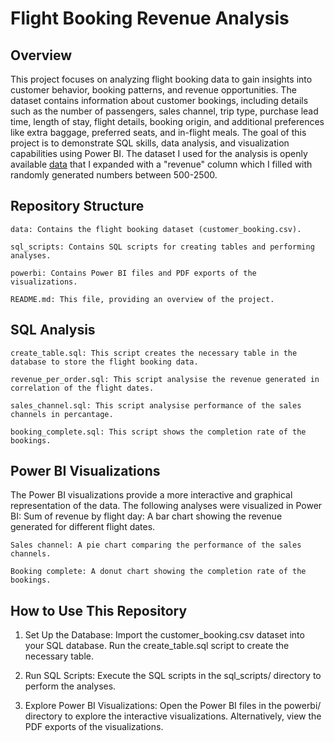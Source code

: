 # Flight Booking Revenue Analysis
## Overview
This project focuses on analyzing flight booking data to gain insights into customer behavior, booking patterns, and revenue opportunities. The dataset contains information about customer bookings, including details such as the number of passengers, sales channel, trip type, purchase lead time, length of stay, flight details, booking origin, and additional preferences like extra baggage, preferred seats, and in-flight meals. The goal of this project is to demonstrate SQL skills, data analysis, and visualization capabilities using Power BI. The dataset I used for the analysis is openly available [data](https://www.kaggle.com/datasets/anandshaw2001/airlines-booking-csv?resource=download) that I expanded with a "revenue" column which I filled with randomly generated numbers between 500-2500.
## Repository Structure
    data: Contains the flight booking dataset (customer_booking.csv).

    sql_scripts: Contains SQL scripts for creating tables and performing analyses.
    
    powerbi: Contains Power BI files and PDF exports of the visualizations.
    
    README.md: This file, providing an overview of the project.
## SQL Analysis
    create_table.sql: This script creates the necessary table in the database to store the flight booking data.

    revenue_per_order.sql: This script analysise the revenue generated in correlation of the flight dates. 

    sales_channel.sql: This script analysise performance of the sales channels in percantage.

    booking_complete.sql: This script shows the completion rate of the bookings. 
## Power BI Visualizations
The Power BI visualizations provide a more interactive and graphical representation of the data. The following analyses were visualized in Power BI:
    Sum of revenue by flight day: A bar chart showing the revenue generated for different flight dates.
    
    Sales channel: A pie chart comparing the performance of the sales channels.
    
    Booking complete: A donut chart showing the completion rate of the bookings. 
    
## How to Use This Repository
1. Set Up the Database:
    Import the customer_booking.csv dataset into your SQL database.
    Run the create_table.sql script to create the necessary table.
   
2. Run SQL Scripts:
    Execute the SQL scripts in the sql_scripts/ directory to perform the analyses.

3. Explore Power BI Visualizations:
    Open the Power BI files in the powerbi/ directory to explore the interactive visualizations.
    Alternatively, view the PDF exports of the visualizations.
